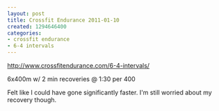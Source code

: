 ```yaml
---
layout: post
title: Crossfit Endurance 2011-01-10
created: 1294646400
categories:
- crossfit endurance
- 6-4 intervals
---
```

http://www.crossfitendurance.com/6-4-intervals/

6x400m w/ 2 min recoveries @ 1:30 per 400

Felt like I could have gone significantly faster.  I'm still worried about my recovery though.
